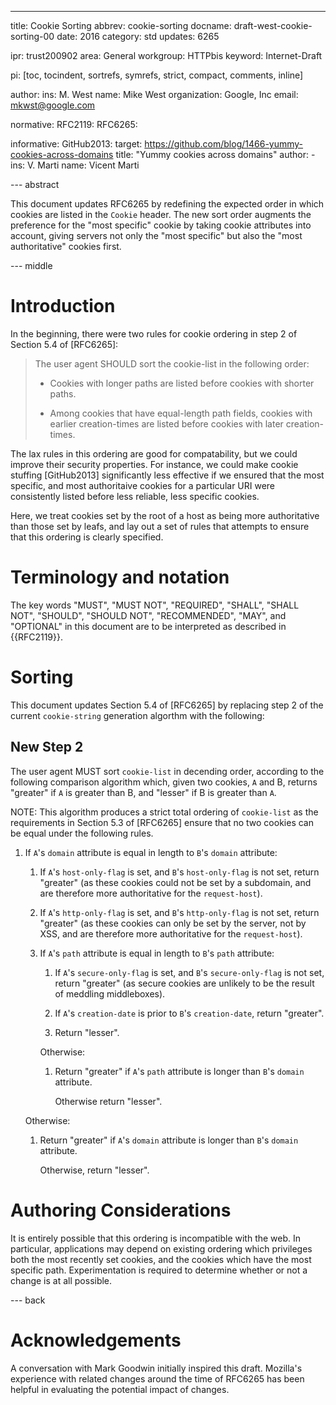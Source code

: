---
title: Cookie Sorting
abbrev: cookie-sorting
docname: draft-west-cookie-sorting-00
date: 2016
category: std
updates: 6265

ipr: trust200902
area: General
workgroup: HTTPbis
keyword: Internet-Draft

pi: [toc, tocindent, sortrefs, symrefs, strict, compact, comments, inline]

author:
  ins: M. West
  name: Mike West
  organization: Google, Inc
  email: mkwst@google.com

normative:
  RFC2119:
  RFC6265:

informative:
  GitHub2013:
    target: https://github.com/blog/1466-yummy-cookies-across-domains
    title: "Yummy cookies across domains"
    author:
    -
      ins: V. Marti
      name: Vicent Marti

--- abstract

This document updates RFC6265 by redefining the expected order in which
cookies are listed in the `Cookie` header. The new sort order augments the
preference for the "most specific" cookie by taking cookie attributes into
account, giving servers not only the "most specific" but also the "most
authoritative" cookies first.

--- middle

# Introduction

In the beginning, there were two rules for cookie ordering in step 2 of
Section 5.4 of [RFC6265]:

> The user agent SHOULD sort the cookie-list in the following order:
>
> * Cookies with longer paths are listed before cookies with shorter paths.
>
> * Among cookies that have equal-length path fields, cookies with earlier
>   creation-times are listed before cookies with later creation-times.

The lax rules in this ordering are good for compatability, but we could
improve their security properties. For instance, we could make cookie
stuffing [GitHub2013] significantly less effective if we ensured that
the most specific, and most authoritaive cookies for a particular URI were
consistently listed before less reliable, less specific cookies.

Here, we treat cookies set by the root of a host as being more
authoritative than those set by leafs, and lay out a set of rules that
attempts to ensure that this ordering is clearly specified.

# Terminology and notation

The key words "MUST", "MUST NOT", "REQUIRED", "SHALL", "SHALL NOT", "SHOULD",
"SHOULD NOT", "RECOMMENDED", "MAY", and "OPTIONAL" in this document are to be
interpreted as described in {{RFC2119}}.

# Sorting

This document updates Section 5.4 of [RFC6265] by replacing step 2 of the
current `cookie-string` generation algorthm with the following:

## New Step 2

The user agent MUST sort `cookie-list` in decending order, according to the
following comparison algorithm which, given two cookies, `A` and B, returns
"greater" if `A` is greater than B, and "lesser" if B is greater than `A`.

NOTE: This algorithm produces a strict total ordering of `cookie-list` as
the requirements in Section 5.3 of [RFC6265] ensure that no two cookies can
be equal under the following rules.

1.  If `A`'s `domain` attribute is equal in length to `B`'s `domain`
    attribute:

    1.  If `A`'s `host-only-flag` is set, and `B`'s `host-only-flag` is not
        set, return "greater" (as these cookies could not be set by a subdomain,
        and are therefore more authoritative for the `request-host`).

    2.  If `A`'s `http-only-flag` is set, and `B`'s `http-only-flag` is
        not set, return "greater" (as these cookies can only be set
        by the server, not by XSS, and are therefore more authoritative
        for the `request-host`).

    3.  If `A`'s `path` attribute is equal in length to `B`'s `path`
        attribute:

        1.  If `A`'s `secure-only-flag` is set, and `B`'s `secure-only-flag`
            is not set, return "greater" (as secure cookies are unlikely
            to be the result of meddling middleboxes).

        2.  If `A`'s `creation-date` is prior to `B`'s `creation-date`,
            return "greater".

        3.  Return "lesser".

        Otherwise:

        1. Return "greater" if `A`'s `path` attribute is longer than
           `B`'s `domain` attribute.

           Otherwise return "lesser".

    Otherwise:

    1.  Return "greater" if `A`'s `domain` attribute is longer than
        `B`'s `domain` attribute.

        Otherwise, return "lesser".

# Authoring Considerations

It is entirely possible that this ordering is incompatible with the web.
In particular, applications may depend on existing ordering which
privileges both the most recently set cookies, and the cookies which have
the most specific path. Experimentation is required to determine whether
or not a change is at all possible.

--- back

# Acknowledgements

A conversation with Mark Goodwin initially inspired this draft. Mozilla's
experience with related changes around the time of RFC6265 has been helpful
in evaluating the potential impact of changes.
